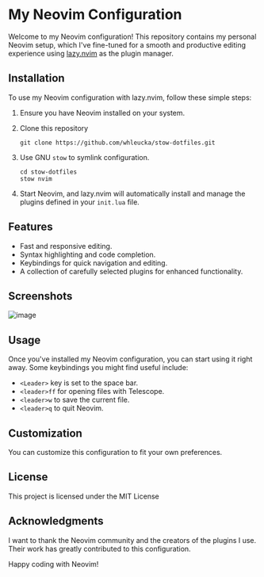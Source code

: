 # My Neovim Configuration

Welcome to my Neovim configuration! This repository contains my personal Neovim setup, which I've fine-tuned for a smooth and productive editing experience using [lazy.nvim](https://github.com/folke/lazy.nvim) as the plugin manager.

## Installation

To use my Neovim configuration with lazy.nvim, follow these simple steps:

1. Ensure you have Neovim installed on your system.

2. Clone this repository

   ```shell
   git clone https://github.com/whleucka/stow-dotfiles.git
   ```

3. Use GNU `stow` to symlink configuration.

   ```shell
   cd stow-dotfiles
   stow nvim
   ```

3. Start Neovim, and lazy.nvim will automatically install and manage the plugins defined in your `init.lua` file.

## Features

- Fast and responsive editing.
- Syntax highlighting and code completion.
- Keybindings for quick navigation and editing.
- A collection of carefully selected plugins for enhanced functionality.

## Screenshots

![image](https://github.com/whleucka/stow-dotfiles/assets/71740767/2c0fc520-600e-46e3-a405-5850396e0e24)

## Usage

Once you've installed my Neovim configuration, you can start using it right away. Some keybindings you might find useful include:

- `<Leader>` key is set to the space bar.
- `<leader>ff` for opening files with Telescope.
- `<leader>w` to save the current file.
- `<leader>q` to quit Neovim.

## Customization

You can customize this configuration to fit your own preferences. 

## License

This project is licensed under the MIT License

## Acknowledgments

I want to thank the Neovim community and the creators of the plugins I use. Their work has greatly contributed to this configuration.

Happy coding with Neovim!
